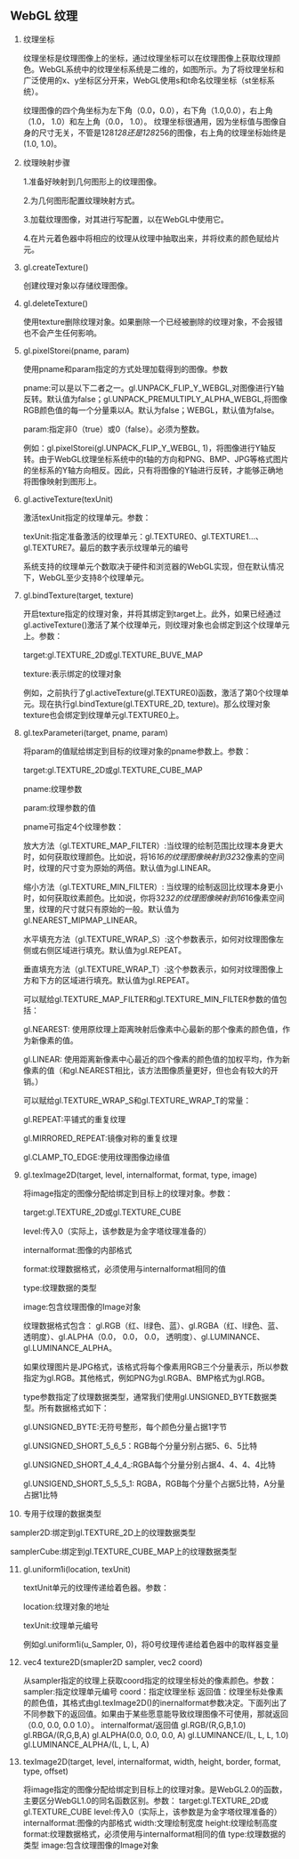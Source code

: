 ## WebGL 纹理
1. 纹理坐标

    纹理坐标是纹理图像上的坐标，通过纹理坐标可以在纹理图像上获取纹理颜色。WebGL系统中的纹理坐标系统是二维的，如图所示。为了将纹理坐标和广泛使用的x、y坐标区分开来，WebGL使用s和t命名纹理坐标（st坐标系统）。

    纹理图像的四个角坐标为左下角（0.0，0.0），右下角（1.0,0.0），右上角（1.0， 1.0）和左上角（0.0， 1.0）。
    纹理坐标很通用，因为坐标值与图像自身的尺寸无关，不管是128*128还是128*256的图像，右上角的纹理坐标始终是(1.0, 1.0)。

    

2. 纹理映射步骤

    1.准备好映射到几何图形上的纹理图像。

    2.为几何图形配置纹理映射方式。

    3.加载纹理图像，对其进行写配置，以在WebGL中使用它。

    4.在片元着色器中将相应的纹理从纹理中抽取出来，并将纹素的颜色赋给片元。

    

3. gl.createTexture()

    创建纹理对象以存储纹理图像。

    

4. gl.deleteTexture()

    使用texture删除纹理对象。如果删除一个已经被删除的纹理对象，不会报错也不会产生任何影响。

    

5. gl.pixelStorei(pname, param)

    使用pname和param指定的方式处理加载得到的图像。参数

    pname:可以是以下二者之一。gl.UNPACK_FLIP_Y_WEBGL,对图像进行Y轴反转。默认值为false；gl.UNPACK_PREMULTIPLY_ALPHA_WEBGL,将图像RGB颜色值的每一个分量乘以A。默认为false；WEBGL，默认值为false。

    param:指定非0（true）或0（false）。必须为整数。

    例如：gl.pixelStorei(gl.UNPACK_FLIP_Y_WEBGL, 1)，将图像进行Y轴反转。由于WebGL纹理坐标系统中的t轴的方向和PNG、BMP、JPG等格式图片的坐标系的Y轴方向相反。因此，只有将图像的Y轴进行反转，才能够正确地将图像映射到图形上。

    

6. gl.activeTexture(texUnit)

    激活texUnit指定的纹理单元。参数：

    texUnit:指定准备激活的纹理单元：gl.TEXTURE0、gl.TEXTURE1…、gl.TEXTURE7。最后的数字表示纹理单元的编号

    系统支持的纹理单元个数取决于硬件和浏览器的WebGL实现，但在默认情况下，WebGL至少支持8个纹理单元。

    

7. gl.bindTexture(target, texture)

    开启texture指定的纹理对象，并将其绑定到target上。此外，如果已经通过gl.activeTexture()激活了某个纹理单元，则纹理对象也会绑定到这个纹理单元上。参数：

    target:gl.TEXTURE_2D或gl.TEXTURE_BUVE_MAP

    texture:表示绑定的纹理对象

    例如，之前执行了gl.activeTexture(gl.TEXTURE0)函数，激活了第0个纹理单元。现在执行gl.bindTexture(gl.TEXTURE_2D, texture)。那么纹理对象texture也会绑定到纹理单元gl.TEXTURE0上。

    

8. gl.texParameteri(target, pname, param)

    将param的值赋给绑定到目标的纹理对象的pname参数上。参数：

    target:gl.TEXTURE_2D或gl.TEXTURE_CUBE_MAP

    pname:纹理参数

    param:纹理参数的值

    pname可指定4个纹理参数：

    放大方法（gl.TEXTURE_MAP_FILTER）:当纹理的绘制范围比纹理本身更大时，如何获取纹理颜色。比如说，将16*16的纹理图像映射到32*32像素的空间时，纹理的尺寸变为原始的两倍。默认值为gl.LINEAR。

    缩小方法（gl.TEXTURE_MIN_FILTER）: 当纹理的绘制返回比纹理本身更小时，如何获取纹素颜色。比如说，你将32*32的纹理图像映射到16*16像素空间里，纹理的尺寸就只有原始的一般。默认值为gl.NEAREST_MIPMAP_LINEAR。

    水平填充方法（gl.TEXTURE_WRAP_S）:这个参数表示，如何对纹理图像左侧或右侧区域进行填充。默认值为gl.REPEAT。

    垂直填充方法（gl.TEXTURE_WRAP_T）:这个参数表示，如何对纹理图像上方和下方的区域进行填充。默认值为gl.REPEAT。

    可以赋给gl.TEXTURE_MAP_FILTER和gl.TEXTURE_MIN_FILTER参数的值包括：

    gl.NEAREST: 使用原纹理上距离映射后像素中心最新的那个像素的颜色值，作为新像素的值。

    gl.LINEAR: 使用距离新像素中心最近的四个像素的颜色值的加权平均，作为新像素的值（和gl.NEAREST相比，该方法图像质量更好，但也会有较大的开销。）

    可以赋给gl.TEXTURE_WRAP_S和gl.TEXTURE_WRAP_T的常量：

    gl.REPEAT:平铺式的重复纹理

    gl.MIRRORED_REPEAT:镜像对称的重复纹理

    gl.CLAMP_TO_EDGE:使用纹理图像边缘值

    

9. gl.texImage2D(target, level, internalformat, format, type, image)

    将image指定的图像分配给绑定到目标上的纹理对象。参数：

    target:gl.TEXTURE_2D或gl.TEXTURE_CUBE

    level:传入0（实际上，该参数是为金字塔纹理准备的）

    internalformat:图像的内部格式

    format:纹理数据格式，必须使用与internalformat相同的值

    type:纹理数据的类型

    image:包含纹理图像的Image对象

    纹理数据格式包含： gl.RGB（红、l绿色、蓝）、gl.RGBA（红、l绿色、蓝、透明度）、gl.ALPHA（0.0， 0.0， 0.0， 透明度）、gl.LUMINANCE、gl.LUMINANCE_ALPHA。

    如果纹理图片是JPG格式，该格式将每个像素用RGB三个分量表示，所以参数指定为gl.RGB。其他格式，例如PNG为gl.RGBA、BMP格式为gl.RGB。

    type参数指定了纹理数据类型，通常我们使用gl.UNSIGNED_BYTE数据类型。所有数据格式如下：

    gl.UNSIGNED_BYTE:无符号整形，每个颜色分量占据1字节

    gl.UNSIGNED_SHORT_5_6_5：RGB每个分量分别占据5、6、5比特

    gl.UNSIGNED_SHORT_4_4_4_:RGBA每个分量分别占据4、4、4、4比特

    gl.UNSIGEND_SHORT_5_5_5_1: RGBA，RGB每个分量个占据5比特，A分量占据1比特

    

10. 专用于纹理的数据类型

   sampler2D:绑定到gl.TEXTURE_2D上的纹理数据类型

   samplerCube:绑定到gl.TEXTURE_CUBE_MAP上的纹理数据类型

   

11. gl.uniform1i(location, texUnit)

    textUnit单元的纹理传递给着色器。参数：
    
    location:纹理对象的地址
    
    texUnit:纹理单元编号
    
    例如gl.uniform1i(u_Sampler, 0)，将0号纹理传递给着色器中的取样器变量



12. vec4 texture2D(smapler2D sampler, vec2 coord)

    从sampler指定的纹理上获取coord指定的纹理坐标处的像素颜色。参数：
    sampler:指定纹理单元编号
    coord：指定纹理坐标
    返回值：纹理坐标处像素的颜色值，其格式由gl.texImage2D()的inernalformat参数决定。下面列出了不同参数下的返回值。如果由于某些愿意能导致纹理图像不可使用，那就返回（0.0, 0.0, 0.0 1.0）。
    internalformat/返回值
    gl.RGB/(R,G,B,1.0)
    gl.RBGA/(R,G,B,A)
    gl.ALPHA(0.0, 0.0, 0.0, A)
    gl.LUMINANCE/(L, L, L, 1.0)
    gl.LUMINANCE_ALPHA/(L, L, L, A)

13. texImage2D(target, level, internalformat, width, height, border, format, type, offset)

    将image指定的图像分配给绑定到目标上的纹理对象。是WebGL2.0的函数，主要区分WebGL1.0的同名函数区别。参数：
    target:gl.TEXTURE_2D或gl.TEXTURE_CUBE
    level:传入0（实际上，该参数是为金字塔纹理准备的）
    internalformat:图像的内部格式
    width:文理绘制宽度
    height:纹理绘制高度
    format:纹理数据格式，必须使用与internalformat相同的值
    type:纹理数据的类型
    image:包含纹理图像的Image对象

